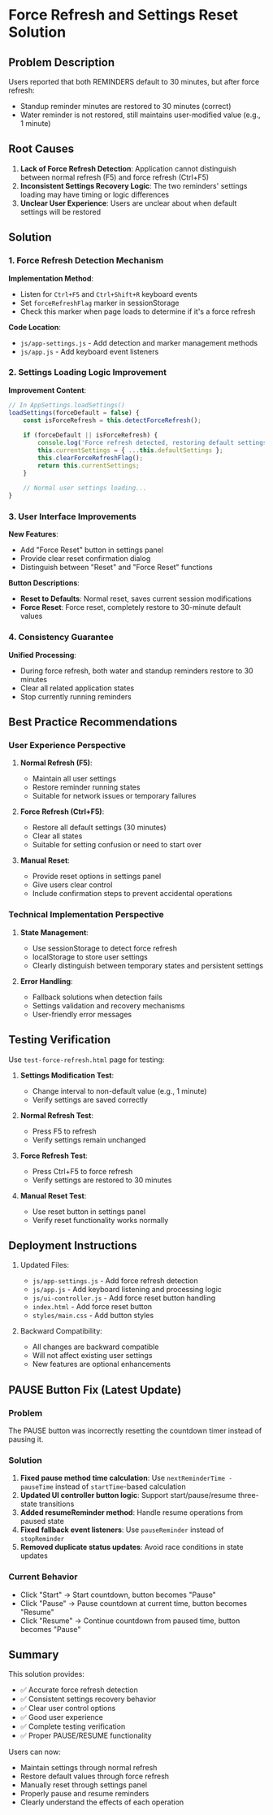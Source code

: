 # Force Refresh and Settings Reset Solution

## Problem Description

Users reported that both REMINDERS default to 30 minutes, but after force refresh:
- Standup reminder minutes are restored to 30 minutes (correct)
- Water reminder is not restored, still maintains user-modified value (e.g., 1 minute)

## Root Causes

1. **Lack of Force Refresh Detection**: Application cannot distinguish between normal refresh (F5) and force refresh (Ctrl+F5)
2. **Inconsistent Settings Recovery Logic**: The two reminders' settings loading may have timing or logic differences
3. **Unclear User Experience**: Users are unclear about when default settings will be restored

## Solution

### 1. Force Refresh Detection Mechanism

**Implementation Method**:
- Listen for `Ctrl+F5` and `Ctrl+Shift+R` keyboard events
- Set `forceRefreshFlag` marker in sessionStorage
- Check this marker when page loads to determine if it's a force refresh

**Code Location**:
- `js/app-settings.js` - Add detection and marker management methods
- `js/app.js` - Add keyboard event listeners

### 2. Settings Loading Logic Improvement

**Improvement Content**:
```javascript
// In AppSettings.loadSettings()
loadSettings(forceDefault = false) {
    const isForceRefresh = this.detectForceRefresh();
    
    if (forceDefault || isForceRefresh) {
        console.log('Force refresh detected, restoring default settings');
        this.currentSettings = { ...this.defaultSettings };
        this.clearForceRefreshFlag();
        return this.currentSettings;
    }
    
    // Normal user settings loading...
}
```

### 3. User Interface Improvements

**New Features**:
- Add "Force Reset" button in settings panel
- Provide clear reset confirmation dialog
- Distinguish between "Reset" and "Force Reset" functions

**Button Descriptions**:
- **Reset to Defaults**: Normal reset, saves current session modifications
- **Force Reset**: Force reset, completely restore to 30-minute default values

### 4. Consistency Guarantee

**Unified Processing**:
- During force refresh, both water and standup reminders restore to 30 minutes
- Clear all related application states
- Stop currently running reminders

## Best Practice Recommendations

### User Experience Perspective

1. **Normal Refresh (F5)**:
   - Maintain all user settings
   - Restore reminder running states
   - Suitable for network issues or temporary failures

2. **Force Refresh (Ctrl+F5)**:
   - Restore all default settings (30 minutes)
   - Clear all states
   - Suitable for setting confusion or need to start over

3. **Manual Reset**:
   - Provide reset options in settings panel
   - Give users clear control
   - Include confirmation steps to prevent accidental operations

### Technical Implementation Perspective

1. **State Management**:
   - Use sessionStorage to detect force refresh
   - localStorage to store user settings
   - Clearly distinguish between temporary states and persistent settings

2. **Error Handling**:
   - Fallback solutions when detection fails
   - Settings validation and recovery mechanisms
   - User-friendly error messages

## Testing Verification

Use `test-force-refresh.html` page for testing:

1. **Settings Modification Test**:
   - Change interval to non-default value (e.g., 1 minute)
   - Verify settings are saved correctly

2. **Normal Refresh Test**:
   - Press F5 to refresh
   - Verify settings remain unchanged

3. **Force Refresh Test**:
   - Press Ctrl+F5 to force refresh
   - Verify settings are restored to 30 minutes

4. **Manual Reset Test**:
   - Use reset button in settings panel
   - Verify reset functionality works normally

## Deployment Instructions

1. Updated Files:
   - `js/app-settings.js` - Add force refresh detection
   - `js/app.js` - Add keyboard listening and processing logic
   - `js/ui-controller.js` - Add force reset button handling
   - `index.html` - Add force reset button
   - `styles/main.css` - Add button styles

2. Backward Compatibility:
   - All changes are backward compatible
   - Will not affect existing user settings
   - New features are optional enhancements

## PAUSE Button Fix (Latest Update)

### Problem
The PAUSE button was incorrectly resetting the countdown timer instead of pausing it.

### Solution
1. **Fixed pause method time calculation**: Use `nextReminderTime - pauseTime` instead of `startTime`-based calculation
2. **Updated UI controller button logic**: Support start/pause/resume three-state transitions
3. **Added resumeReminder method**: Handle resume operations from paused state
4. **Fixed fallback event listeners**: Use `pauseReminder` instead of `stopReminder`
5. **Removed duplicate status updates**: Avoid race conditions in state updates

### Current Behavior
- Click "Start" → Start countdown, button becomes "Pause"
- Click "Pause" → Pause countdown at current time, button becomes "Resume"
- Click "Resume" → Continue countdown from paused time, button becomes "Pause"

## Summary

This solution provides:
- ✅ Accurate force refresh detection
- ✅ Consistent settings recovery behavior
- ✅ Clear user control options
- ✅ Good user experience
- ✅ Complete testing verification
- ✅ Proper PAUSE/RESUME functionality

Users can now:
- Maintain settings through normal refresh
- Restore default values through force refresh
- Manually reset through settings panel
- Properly pause and resume reminders
- Clearly understand the effects of each operation